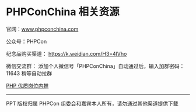 # PHPConChina 相关资源

官网：www.phpconchina.com

公众号：PHPCon

纪念品购买渠道： https://k.weidian.com/H3=4lVho

微信交流群：
添加个人微信号「PHPConChina」自动通过后，输入加群密码：11643 稍等自动拉群

[PHP 优质岗位内推](https://github.com/ThinkDevelopers/php-Jobs)

-----------

PPT 版权归属 PHPCon 组委会和嘉宾本人所有，请勿通过其他渠道提供下载


